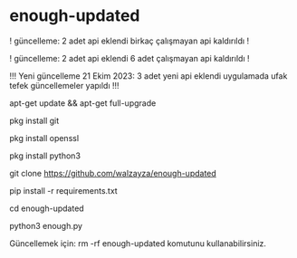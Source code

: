 # enough-updated

! güncelleme: 2 adet api eklendi birkaç çalışmayan api kaldırıldı !

! güncelleme: 2 adet api eklendi 6 adet çalışmayan api kaldırıldı !

!!! Yeni güncelleme 21 Ekim 2023: 3 adet yeni api eklendi uygulamada ufak tefek güncellemeler yapıldı !!!


apt-get update && apt-get full-upgrade

pkg install git

pkg install openssl

pkg install python3

git clone https://github.com/walzayza/enough-updated

pip install -r requirements.txt

cd enough-updated

python3 enough.py

Güncellemek için: rm -rf enough-updated komutunu kullanabilirsiniz.
